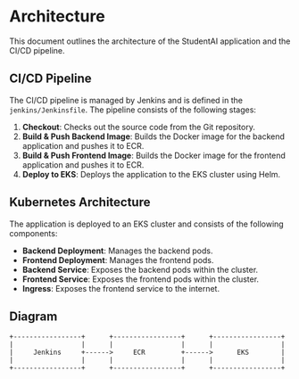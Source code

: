 # Architecture

This document outlines the architecture of the StudentAI application and the CI/CD pipeline.

## CI/CD Pipeline

The CI/CD pipeline is managed by Jenkins and is defined in the `jenkins/Jenkinsfile`. The pipeline consists of the following stages:

1.  **Checkout**: Checks out the source code from the Git repository.
2.  **Build & Push Backend Image**: Builds the Docker image for the backend application and pushes it to ECR.
3.  **Build & Push Frontend Image**: Builds the Docker image for the frontend application and pushes it to ECR.
4.  **Deploy to EKS**: Deploys the application to the EKS cluster using Helm.

## Kubernetes Architecture

The application is deployed to an EKS cluster and consists of the following components:

*   **Backend Deployment**: Manages the backend pods.
*   **Frontend Deployment**: Manages the frontend pods.
*   **Backend Service**: Exposes the backend pods within the cluster.
*   **Frontend Service**: Exposes the frontend pods within the cluster.
*   **Ingress**: Exposes the frontend service to the internet.

## Diagram

```
+-----------------+      +-----------------+      +-----------------+
|                 |      |                 |      |                 |
|     Jenkins     +------>     ECR         +------>      EKS        |
|                 |      |                 |      |                 |
+-----------------+      +-----------------+      +-----------------+
